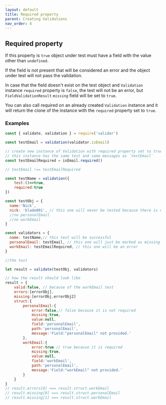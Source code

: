 ```yaml
---
layout: default
title: Required property
parent: Creating Validations
nav_order: 4
---
```


## Required property

If this property is `true` object under test must have a field with the value other than `undefined`.

If the field is not present that will be considered an error and the object under test will not pass the validation.

In case that the field doesn't exist on the test object and `Validation` instance `required` property is `false`, the test will not be an error, but `FieldValidationResult` _`missing`_ field will be set to `true`.

You can also call required on an already created `Validation` instance and it will return the clone of the instance with the `required` property set to `true`.

### Examples

```js
const { validate, validation } = require('validar')

const testEmail = validation(validator.isEmail)

// create new instance of Validation with required property set to true
// this instance has the same test and same messages as `testEmail`
const testEmailRequired = isEmail.required()

// testEmail !== testEmailRequired

const testName = validation({
    test:()=>true,
    required:true
})

const testObj = {
  name:'Nick',
  nick: 'blade001', // this one will never be tested because there is no validation test for it on the `validators` object
  //no personalEmail
  //no workEmail
}

const validators = {
  name: testName,// this test will be successful
  personalEmail: testEmail, // this one will just be marked as missing
  workEmail: testEmailRequired, // this one will be an error
}

//the test

let result = validate(testObj, validators)

// how the result should look like
result = {
    valid:false, // because of the workEmail test
    errors:[errorObj],
    missing:[errorObj,errorObj2]
    struct:{
        personalEmail:{
            error:false,// false because it is not required
            missing:true,
            value:null,
            field:'personalEmail',
            path:'personalEmail',
            message:'Field:"personalEmail" not provided.'
        },
        workEmail:{
            error:true // true because it is required
            missing:true,
            value:null,
            field:'workEmail',
            path:'personalEmail',
            message:'Field:"workEmail" not provided.'
        }
    }
}
// result.errors[0] === result.struct.workEmail
// result.missing[0] === result.struct.personalEmail
// result.missing[1] === result.struct.workEmail
```
